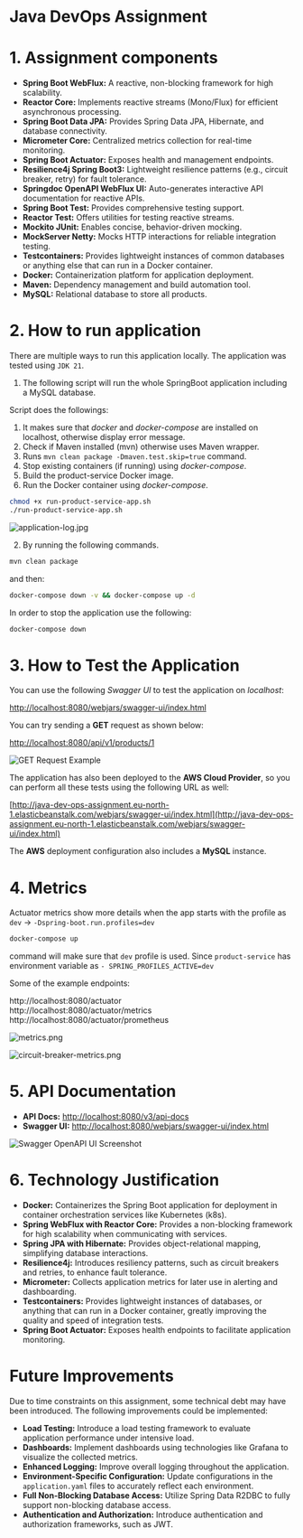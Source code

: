# Java DevOps Assignment

# 1. Assignment components

* **Spring Boot WebFlux:** A reactive, non-blocking framework for high scalability.
* **Reactor Core:** Implements reactive streams (Mono/Flux) for efficient asynchronous processing.
* **Spring Boot Data JPA:** Provides Spring Data JPA, Hibernate, and database connectivity.
* **Micrometer Core:** Centralized metrics collection for real-time monitoring.
* **Spring Boot Actuator:** Exposes health and management endpoints.
* **Resilience4j Spring Boot3:** Lightweight resilience patterns (e.g., circuit breaker, retry) for fault tolerance.
* **Springdoc OpenAPI WebFlux UI:** Auto-generates interactive API documentation for reactive APIs.
* **Spring Boot Test:** Provides comprehensive testing support.
* **Reactor Test:** Offers utilities for testing reactive streams.
* **Mockito JUnit:** Enables concise, behavior-driven mocking.
* **MockServer Netty:** Mocks HTTP interactions for reliable integration testing.
* **Testcontainers:** Provides lightweight instances of common databases or anything else that can run in a Docker container.
* **Docker:** Containerization platform for application deployment.
* **Maven:** Dependency management and build automation tool.
* **MySQL:** Relational database to store all products.

# 2. How to run application

There are multiple ways to run this application locally. The application was tested using `JDK 21`.

1. The following script will run the whole SpringBoot application including a MySQL database.

Script does the followings:
1. It makes sure that _docker_ and _docker-compose_ are installed on localhost, otherwise display error message.
2. Check if Maven installed (mvn) otherwise uses Maven wrapper.
3. Runs `mvn clean package -Dmaven.test.skip=true` command.
4. Stop existing containers (if running) using _docker-compose_.
5. Build the product-service Docker image.
6. Run the Docker container using _docker-compose_.

```bash 
chmod +x run-product-service-app.sh
./run-product-service-app.sh
```

![application-log.jpg](img/application-log.jpg)

2. By running the following commands.  

```bash
mvn clean package
```

and then:

```bash
docker-compose down -v && docker-compose up -d
```

In order to stop the application use the following:

```bash 
docker-compose down
```

# 3. How to Test the Application

You can use the following _Swagger UI_ to test the application on _localhost_:

[http://localhost:8080/webjars/swagger-ui/index.html](http://localhost:8080/webjars/swagger-ui/index.html)

You can try sending a **GET** request as shown below:

[http://localhost:8080/api/v1/products/1](http://localhost:8080/api/v1/products/1)

![GET Request Example](img/getrequestexample.png)

The application has also been deployed to the **AWS Cloud Provider**, so you can perform all these tests using the following URL as well:

[http://java-dev-ops-assignment.eu-north-1.elasticbeanstalk.com/webjars/swagger-ui/index.html](http://java-dev-ops-assignment.eu-north-1.elasticbeanstalk.com/webjars/swagger-ui/index.html)

The **AWS** deployment configuration also includes a **MySQL** instance.

# 4. Metrics

Actuator metrics show more details when the app starts with the profile as `dev` -> `-Dspring-boot.run.profiles=dev`

```bash 
docker-compose up
```
command will make sure that `dev` profile is used. Since `product-service` has environment variable as `- SPRING_PROFILES_ACTIVE=dev`

Some of the example endpoints:

http://localhost:8080/actuator  
http://localhost:8080/actuator/metrics  
http://localhost:8080/actuator/prometheus

![metrics.png](img/metrics.png)

![circuit-breaker-metrics.png](img/circuit-breaker-metrics.png)

# 5. API Documentation

* **API Docs:** [http://localhost:8080/v3/api-docs](http://localhost:8080/v3/api-docs)
* **Swagger UI:** [http://localhost:8080/webjars/swagger-ui/index.html](http://localhost:8080/webjars/swagger-ui/index.html)

![Swagger OpenAPI UI Screenshot](img/openapi.png)

# 6. Technology Justification

* **Docker:** Containerizes the Spring Boot application for deployment in container orchestration services like Kubernetes (k8s).
* **Spring WebFlux with Reactor Core:** Provides a non-blocking framework for high scalability when communicating with services.
* **Spring JPA with Hibernate:** Provides object-relational mapping, simplifying database interactions.
* **Resilience4j:** Introduces resiliency patterns, such as circuit breakers and retries, to enhance fault tolerance.
* **Micrometer:** Collects application metrics for later use in alerting and dashboarding.
* **Testcontainers:** Provides lightweight instances of databases, or anything that can run in a Docker container, greatly improving the quality and speed of integration tests.
* **Spring Boot Actuator:** Exposes health endpoints to facilitate application monitoring.

# Future Improvements

Due to time constraints on this assignment, some technical debt may have been introduced. The following improvements could be implemented:

* **Load Testing:** Introduce a load testing framework to evaluate application performance under intensive load.
* **Dashboards:** Implement dashboards using technologies like Grafana to visualize the collected metrics.
* **Enhanced Logging:** Improve overall logging throughout the application.
* **Environment-Specific Configuration:** Update configurations in the `application.yaml` files to accurately reflect each environment.
* **Full Non-Blocking Database Access:** Utilize Spring Data R2DBC to fully support non-blocking database access.
* **Authentication and Authorization:** Introduce authentication and authorization frameworks, such as JWT.

